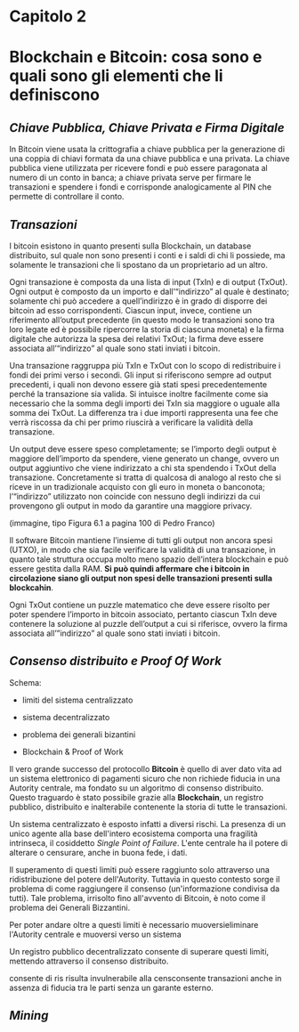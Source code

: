 Capitolo 2
==
Blockchain e Bitcoin: cosa sono e quali sono gli elementi che li definiscono
==

## *Chiave Pubblica, Chiave Privata e Firma Digitale*

In Bitcoin viene usata la crittografia a chiave pubblica per la generazione di una coppia di chiavi formata da una chiave pubblica e una privata. La chiave pubblica viene utilizzata per ricevere fondi e può essere paragonata al numero di un conto in banca; a chiave privata serve per firmare le transazioni e spendere i fondi e corrisponde analogicamente al PIN che permette di controllare il conto.

## *Transazioni*

I bitcoin esistono in quanto presenti sulla Blockchain, un database distribuito, sul quale non sono presenti i conti e i saldi di chi li possiede, ma solamente le transazioni che li  spostano da un proprietario ad un altro.

Ogni transazione è composta da una lista di input (TxIn) e di output (TxOut). Ogni output è composto da un importo e dall’“indirizzo” al quale è destinato; solamente chi può accedere a quell’indirizzo è in grado di  disporre dei bitcoin ad esso corrispondenti. Ciascun input, invece, contiene un riferimento all’output precedente (in questo modo le transazioni sono tra loro legate ed è possibile ripercorre la storia di ciascuna moneta) e la firma digitale che autorizza la spesa dei relativi TxOut; la firma deve essere associata all’“indirizzo” al quale sono stati inviati i bitcoin. 

Una transazione raggruppa più TxIn e TxOut con lo scopo di redistribuire i fondi dei primi verso i secondi. Gli input si riferiscono sempre ad output precedenti, i quali non devono essere già stati spesi precedentemente perché la transazione sia valida. Si intuisce inoltre facilmente come sia necessario che la somma degli importi dei TxIn sia maggiore o uguale alla somma dei TxOut. La differenza tra i due importi rappresenta una fee che verrà riscossa da chi per primo riuscirà a verificare la validità della transazione.

Un output deve essere speso completamente; se l’importo degli output è maggiore dell’importo da spendere, viene generato un change, ovvero un output aggiuntivo che viene indirizzato a chi sta spendendo i TxOut della transazione. Concretamente si tratta di qualcosa di analogo al resto che si riceve in un tradizionale acquisto con gli euro in moneta o banconota; l’“indirizzo” utilizzato non coincide con nessuno degli indirizzi da cui provengono gli output in modo da garantire una maggiore privacy.

(immagine, tipo Figura 6.1 a pagina 100 di Pedro Franco)

Il software Bitcoin mantiene l’insieme di tutti gli output non ancora spesi (UTXO), in modo che sia facile verificare la validità di una transazione, in quanto tale struttura occupa molto meno spazio dell’intera blockchain e può essere gestita dalla RAM. **Si può quindi affermare che i bitcoin in circolazione siano gli output non spesi delle transazioni presenti sulla blockcahin**.

Ogni TxOut contiene un puzzle matematico che deve essere risolto per poter spendere l’importo in bitcoin associato, pertanto ciascun TxIn deve contenere la soluzione al puzzle dell’output a cui si riferisce, ovvero la firma associata all’”indirizzo” al quale sono stati inviati i bitcoin.

## *Consenso distribuito e Proof Of Work*

Schema:
* limiti del sistema centralizzato

* sistema decentralizzato

* problema dei generali bizantini

* Blockchain & Proof of Work

Il vero grande successo del protocollo **Bitcoin** è quello di aver dato vita ad un sistema elettronico di pagamenti sicuro che non richiede fiducia in una Autority centrale, ma fondato su un algoritmo di consenso distribuito. Questo traguardo è stato possibile grazie alla **Blockchain**, un registro pubblico, distribuito e inalterabile contenente la storia di tutte le transazioni.

Un sistema centralizzato è esposto infatti a diversi rischi. La presenza di un unico agente alla base dell'intero ecosistema comporta una fragilità intrinseca, il cosiddetto *Single Point of Failure*. L'ente centrale ha il potere di alterare o censurare, anche in buona fede, i dati.

Il superamento di questi limiti può essere raggiunto solo attraverso una ridistribuzione del potere dell'Autority. Tuttavia in questo contesto sorge il problema di come raggiungere il consenso (un'informazione condivisa da tutti). Tale problema, irrisolto fino all'avvento di Bitcoin, è noto come il problema dei Generali Bizzantini.

 Per poter andare oltre a questi limiti è necessario muoversieliminare l'Autority centrale e muoversi verso un sistema

Un registro pubblico decentralizzato consente di superare questi limiti, mettendo  attraverso il consenso distribuito.


consente di ris risulta invulnerabile alla censconsente transazioni anche in assenza di fiducia tra le parti senza un garante esterno.

## *Mining*
